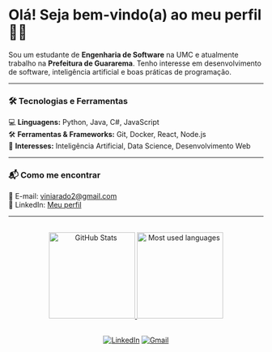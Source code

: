 # Olá! Seja bem-vindo(a) ao meu perfil 👋🏻  

Sou um estudante de **Engenharia de Software** na UMC e atualmente trabalho na **Prefeitura de Guararema**. Tenho interesse em desenvolvimento de software, inteligência artificial e boas práticas de programação.  

---

### 🛠️ Tecnologias e Ferramentas  
💻 **Linguagens:** Python, Java, C#, JavaScript  
🛠️ **Ferramentas & Frameworks:** Git, Docker, React, Node.js  
🎯 **Interesses:** Inteligência Artificial, Data Science, Desenvolvimento Web  

---

### 📬 Como me encontrar  
📧 E-mail: [viniarado2@gmail.com](mailto:viniarado2@gmail.com)  
💼 LinkedIn: [Meu perfil](https://www.linkedin.com/in/vin%C3%ADcius-arado-788968289/)  

---

<div align="center">
    <br>
    <a href="https://github.com/ViniciusARD">
        <img height="170em"
            src="https://github-readme-stats.vercel.app/api?username=ViniciusARD&show_icons=true&hide_border=true&layout=compact&line_height=24&theme=tokyonight"
            alt="GitHub Stats">
    </a>
    <a href="https://github.com/ViniciusARD">
        <img height="170em"
            src="https://github-readme-stats.vercel.app/api/top-langs/?username=ViniciusARD&langs_count=6&hide_border=true&layout=compact&line_height=24&theme=tokyonight"
            alt="Most used languages">
    </a>
    <br><br>

[![LinkedIn](https://img.shields.io/badge/linkedin-%230077B5.svg?style=for-the-badge&logo=linkedin&logoColor=white)](https://www.linkedin.com/in/vin%C3%ADcius-arado-788968289/)
[![Gmail](https://img.shields.io/badge/Gmail-D14836?style=for-the-badge&logo=gmail&logoColor=white)](mailto:viniarado2@gmail.com)

</div>
